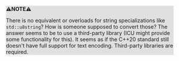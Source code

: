 <div style="margin:2em; background-color: #e0e0e0;">

<strong>⚠️NOTE️️️⚠️</strong>

There is no equivalent or overloads for string specializations like `std::u8string`? How is someone supposed to convert those? The answer seems to be to use a third-party library (ICU might provide some functionality for this). It seems as if the C++20 standard still doesn't have full support for text encoding. Third-party libraries are required.
</div>

